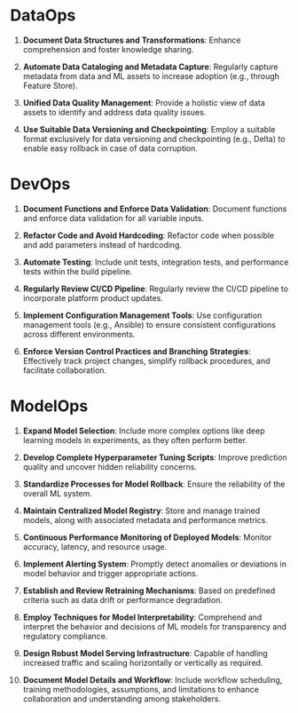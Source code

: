 # DataOps

1. **Document Data Structures and Transformations**: Enhance comprehension and foster knowledge sharing.

2. **Automate Data Cataloging and Metadata Capture**: Regularly capture metadata from data and ML assets to increase adoption (e.g., through Feature Store).

3. **Unified Data Quality Management**: Provide a holistic view of data assets to identify and address data quality issues.

4. **Use Suitable Data Versioning and Checkpointing**: Employ a suitable format exclusively for data versioning and checkpointing (e.g., Delta) to enable easy rollback in case of data corruption.

# DevOps

1. **Document Functions and Enforce Data Validation**: Document functions and enforce data validation for all variable inputs.

2. **Refactor Code and Avoid Hardcoding**: Refactor code when possible and add parameters instead of hardcoding.

3. **Automate Testing**: Include unit tests, integration tests, and performance tests within the build pipeline.

4. **Regularly Review CI/CD Pipeline**: Regularly review the CI/CD pipeline to incorporate platform product updates.

5. **Implement Configuration Management Tools**: Use configuration management tools (e.g., Ansible) to ensure consistent configurations across different environments.

6. **Enforce Version Control Practices and Branching Strategies**: Effectively track project changes, simplify rollback procedures, and facilitate collaboration.

# ModelOps

1. **Expand Model Selection**: Include more complex options like deep learning models in experiments, as they often perform better.

2. **Develop Complete Hyperparameter Tuning Scripts**: Improve prediction quality and uncover hidden reliability concerns.

3. **Standardize Processes for Model Rollback**: Ensure the reliability of the overall ML system.

4. **Maintain Centralized Model Registry**: Store and manage trained models, along with associated metadata and performance metrics.

5. **Continuous Performance Monitoring of Deployed Models**: Monitor accuracy, latency, and resource usage.

6. **Implement Alerting System**: Promptly detect anomalies or deviations in model behavior and trigger appropriate actions.

7. **Establish and Review Retraining Mechanisms**: Based on predefined criteria such as data drift or performance degradation.

8. **Employ Techniques for Model Interpretability**: Comprehend and interpret the behavior and decisions of ML models for transparency and regulatory compliance.

9. **Design Robust Model Serving Infrastructure**: Capable of handling increased traffic and scaling horizontally or vertically as required.

10. **Document Model Details and Workflow**: Include workflow scheduling, training methodologies, assumptions, and limitations to enhance collaboration and understanding among stakeholders.
